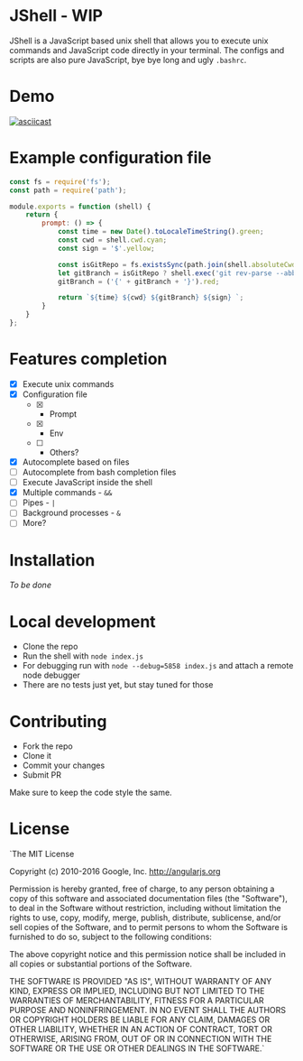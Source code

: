 # JShell - WIP

JShell is a JavaScript based unix shell that allows you to execute unix commands and JavaScript code directly in your terminal.
The configs and scripts are also pure JavaScript, bye bye long and ugly `.bashrc`.

# Demo

[![asciicast](https://asciinema.org/a/85cb90nucuaof2k3is4zeoezm.png)](https://asciinema.org/a/85cb90nucuaof2k3is4zeoezm)

# Example configuration file

```javascript
const fs = require('fs');
const path = require('path');

module.exports = function (shell) {
    return {
        prompt: () => {
            const time = new Date().toLocaleTimeString().green;
            const cwd = shell.cwd.cyan;
            const sign = '$'.yellow;

            const isGitRepo = fs.existsSync(path.join(shell.absoluteCwd, '.git'));
            let gitBranch = isGitRepo ? shell.exec('git rev-parse --abbrev-ref HEAD').trim() : 'not a repo';
            gitBranch = ('{' + gitBranch + '}').red;

            return `${time} ${cwd} ${gitBranch} ${sign} `;
        }
    }
};
```

# Features completion

- [X] Execute unix commands
- [X] Configuration file
  - [X] - Prompt
  - [X] - Env
  - [ ] - Others?
- [X] Autocomplete based on files
- [ ] Autocomplete from bash completion files
- [ ] Execute JavaScript inside the shell
- [X] Multiple commands - `&&`
- [ ] Pipes - `|`
- [ ] Background processes - `&`
- [ ] More?

# Installation 

*To be done*

# Local development

* Clone the repo
* Run the shell with `node index.js`
* For debugging run with `node --debug=5858 index.js` and attach a remote node debugger
* There are no tests just yet, but stay tuned for those

# Contributing

* Fork the repo
* Clone it
* Commit your changes
* Submit PR

Make sure to keep the code style the same.

# License

`The MIT License

Copyright (c) 2010-2016 Google, Inc. http://angularjs.org

Permission is hereby granted, free of charge, to any person obtaining a copy
of this software and associated documentation files (the "Software"), to deal
in the Software without restriction, including without limitation the rights
to use, copy, modify, merge, publish, distribute, sublicense, and/or sell
copies of the Software, and to permit persons to whom the Software is
furnished to do so, subject to the following conditions:

The above copyright notice and this permission notice shall be included in
all copies or substantial portions of the Software.

THE SOFTWARE IS PROVIDED "AS IS", WITHOUT WARRANTY OF ANY KIND, EXPRESS OR
IMPLIED, INCLUDING BUT NOT LIMITED TO THE WARRANTIES OF MERCHANTABILITY,
FITNESS FOR A PARTICULAR PURPOSE AND NONINFRINGEMENT. IN NO EVENT SHALL THE
AUTHORS OR COPYRIGHT HOLDERS BE LIABLE FOR ANY CLAIM, DAMAGES OR OTHER
LIABILITY, WHETHER IN AN ACTION OF CONTRACT, TORT OR OTHERWISE, ARISING FROM,
OUT OF OR IN CONNECTION WITH THE SOFTWARE OR THE USE OR OTHER DEALINGS IN
THE SOFTWARE.`
